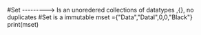 #Set ---------> Is an unoredered collections of datatypes ,{}, no duplicates
#Set is a immutable
mset ={"Data","Datal",0,0,"Black"}
print(mset)
